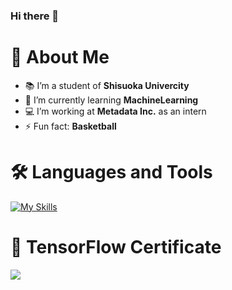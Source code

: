 ### Hi there 👋

# 👀 About Me
- 📚 I’m a student of **Shisuoka Univercity**
- 🌱 I’m currently learning **MachineLearning**
- 💻 I’m working at **Metadata Inc.** as an intern 
- ⚡ Fun fact: **Basketball**

# 🛠 Languages and Tools
[![My Skills](https://skillicons.dev/icons?i=docker,react,javascript,py,tensorflow,gitlab,github,html,css,ruby,rails,linux)](https://skillicons.dev)

# 📖 TensorFlow Certificate
<kbd><img src="https://api.accredible.com/v1/frontend/credential_website_embed_image/certificate/50282411" /></kbd>


